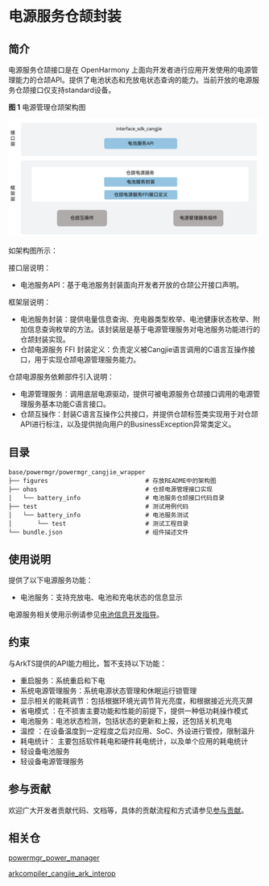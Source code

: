 # 电源服务仓颉封装

## 简介

电源服务仓颉接口是在 OpenHarmony 上面向开发者进行应用开发使用的电源管理能力的仓颉API。提供了电池状态和充放电状态查询的能力。当前开放的电源服务仓颉接口仅支持standard设备。

**图 1**  电源管理仓颉架构图

![](figures/powermgr_cangjie_wrapper_architecture.png)

如架构图所示：

接口层说明：

- 电池服务API：基于电池服务封装面向开发者开放的仓颉公开接口声明。

框架层说明：

- 电池服务封装：提供电量信息查询、充电器类型枚举、电池健康状态枚举、附加信息查询枚举的方法。该封装层是基于电源管理服务对电池服务功能进行的仓颉封装实现。
- 仓颉电源服务 FFI 封装定义：负责定义被Cangjie语言调用的C语言互操作接口，用于实现仓颉电源管理服务能力。

仓颉电源服务依赖部件引入说明：

- 电源管理服务：调用底层电源驱动，提供可被电源服务仓颉接口调用的电源管理服务基本功能C语言接口。
- 仓颉互操作：封装C语言互操作公共接口，并提供仓颉标签类实现用于对仓颉API进行标注，以及提供抛向用户的BusinessException异常类定义。

## 目录

```
base/powermgr/powermgr_cangjie_wrapper
├── figures                           # 存放README中的架构图
├── ohos                              # 仓颉电源管理接口实现
│   └── battery_info                  # 电池服务仓颉接口代码目录
├── test                              # 测试用例代码
│   └── battery_info                  # 电池服务测试
│       └── test                      # 测试工程目录
└── bundle.json                       # 组件描述文件
```

## 使用说明

提供了以下电源服务功能：
- 电池服务：支持充放电、电池和充电状态的信息显示

电源服务相关使用示例请参见[电池信息开发指导](https://gitcode.com/openharmony-sig/arkcompiler_cangjie_ark_interop/blob/master/doc/Dev_Guide/source_zh_cn/basic-services/cj-battery-info-development-guide.md)。

## 约束

与ArkTS提供的API能力相比，暂不支持以下功能：
- 重启服务：系统重启和下电
- 系统电源管理服务：系统电源状态管理和休眠运行锁管理
- 显示相关的能耗调节：包括根据环境光调节背光亮度，和根据接近光亮灭屏
- 省电模式 ：在不损害主要功能和性能的前提下，提供一种低功耗操作模式
- 电池服务：电池状态检测，包括状态的更新和上报，还包括关机充电
- 温控 ：在设备温度到一定程度之后对应用、SoC、外设进行管控，限制温升
- 耗电统计： 主要包括软件耗电和硬件耗电统计，以及单个应用的耗电统计
- 轻设备电池服务
- 轻设备电源管理服务

## 参与贡献

欢迎广大开发者贡献代码、文档等，具体的贡献流程和方式请参见[参与贡献](https://gitcode.com/openharmony/docs/blob/master/zh-cn/contribute/%E5%8F%82%E4%B8%8E%E8%B4%A1%E7%8C%AE.md)。

## 相关仓

[powermgr_power_manager](https://gitcode.com/openharmony/powermgr_power_manager/blob/master/README_zh.md)

[arkcompiler_cangjie_ark_interop](https://gitcode.com/openharmony-sig/arkcompiler_cangjie_ark_interop/blob/master/README_zh.md)